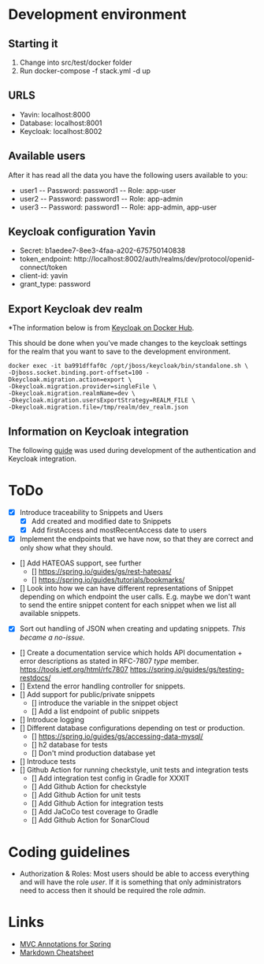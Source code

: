 # Development environment
## Starting it
1. Change into src/test/docker folder
2. Run docker-compose -f stack.yml -d up

## URLS
- Yavin:    localhost:8000
- Database: localhost:8001
- Keycloak: localhost:8002

## Available users
After it has read all the data you have the following users available to you:
- user1 -- Password: password1  -- Role: app-user
- user2 -- Password: password1  -- Role: app-admin
- user3 -- Password: password1  -- Role: app-admin, app-user

## Keycloak configuration Yavin
- Secret: b1aedee7-8ee3-4faa-a202-675750140838
- token_endpoint: http://localhost:8002/auth/realms/dev/protocol/openid-connect/token
- client-id: yavin
- grant_type: password

## Export Keycloak dev realm
*The information below is from [Keycloak on Docker Hub](https://hub.docker.com/r/jboss/keycloak/*).

This should be done when you've made changes to the keycloak settings for the 
 realm that you want to save to the development environment.
 ```shell script
 docker exec -it ba991dffaf0c /opt/jboss/keycloak/bin/standalone.sh \
 -Djboss.socket.binding.port-offset=100 -Dkeycloak.migration.action=export \
 -Dkeycloak.migration.provider=singleFile \
 -Dkeycloak.migration.realmName=dev \
 -Dkeycloak.migration.usersExportStrategy=REALM_FILE \
 -Dkeycloak.migration.file=/tmp/realm/dev_realm.json
 ```

## Information on Keycloak integration
The following [guide](https://medium.com/devops-dudes/securing-spring-boot-rest-apis-with-keycloak-1d760b2004e "A guide at Medium by Devops Dudes")
was used during development of the authentication and Keycloak integration.

# ToDo
- [x] Introduce traceability to Snippets and Users
  - [x] Add created and modified date to Snippets
  - [x] Add firstAccess and mostRecentAccess date to users
- [x] Implement the endpoints that we have now, so that they are correct and 
  only show what they should. 
- [] Add HATEOAS support, see further 
  - [] https://spring.io/guides/gs/rest-hateoas/
  - [] https://spring.io/guides/tutorials/bookmarks/
- [] Look into how we can have different representations of Snippet depending on which endpoint the user calls. 
  E.g. maybe we don't want to send the entire snippet content for each snippet when we list all available snippets.
- [X] Sort out handling of JSON when creating and updating snippets.
      *This became a no-issue.*
- [] Create a documentation service which holds API documentation + error
  descriptions as stated in RFC-7807 *type* member. 
  https://tools.ietf.org/html/rfc7807
  https://spring.io/guides/gs/testing-restdocs/
- [] Extend the error handling controller for snippets.
- [] Add support for public/private snippets
  - [] introduce the variable in the snippet object
  - [] Add a list endpoint of public snippets
- [] Introduce logging
- [] Different database configurations depending on test or production.
  - [] https://spring.io/guides/gs/accessing-data-mysql/
  - [] h2 database for tests
  - [] Don't mind production database yet
- [] Introduce tests
- [] Github Action for running checkstyle, unit tests and integration tests
  - [] Add integration test config in Gradle for XXXIT
  - [] Add Github Action for checkstyle
  - [] Add Github Action for unit tests
  - [] Add Github Action for integration tests
  - [] Add JaCoCo test coverage to Gradle
  - [] Add Github Action for SonarCloud

# Coding guidelines
- Authorization & Roles: Most users should be able to access everything and will have the role *user*.
If it is something that only administrators need to access then it should be
required the role *admin*.

# Links
- [MVC Annotations for Spring](https://www.baeldung.com/spring-mvc-annotations)
- [Markdown Cheatsheet](https://github.com/adam-p/markdown-here/wiki/Markdown-Cheatsheet)